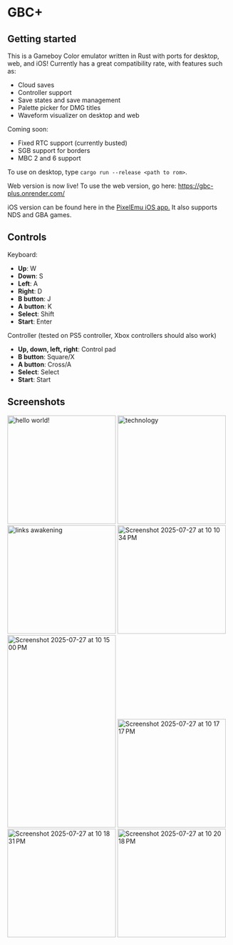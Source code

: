 # GBC+

## Getting started

This is a Gameboy Color emulator written in Rust with ports for desktop, web, and iOS! Currently has a great compatibility rate, with features such as:

- Cloud saves
- Controller support
- Save states and save management
- Palette picker for DMG titles
- Waveform visualizer on desktop and web

Coming soon:

- Fixed RTC support (currently busted)
- SGB support for borders
- MBC 2 and 6 support

To use on desktop, type `cargo run --release <path to rom>`.

Web version is now live! To use the web version, go here: https://gbc-plus.onrender.com/

iOS version can be found here in the <a href="https://github.com/annethereshewent/PixelEmu">PixelEmu iOS app.</a> It also supports NDS and GBA games.

## Controls

Keyboard:

- **Up**: W
- **Down**: S
- **Left**: A
- **Right**: D
- **B button**: J
- **A button**: K
- **Select**: Shift
- **Start**: Enter

Controller (tested on PS5 controller, Xbox controllers should also work)

- **Up, down, left, right**: Control pad
- **B button**: Square/X
- **A button**: Cross/A
- **Select**: Select
- **Start**: Start

## Screenshots

<img width="243" alt="hello world!" src="https://github.com/user-attachments/assets/c590aa85-a857-44ce-b0b4-1dc4fa9a98ef" />
<img width="243" alt="technology" src="https://github.com/user-attachments/assets/9557a837-9d1b-49e3-b482-a8a660a20d0b" />
<img width="243" alt="links awakening" src="https://github.com/user-attachments/assets/d3713078-4a3e-47ec-be62-eeb4839e6bcc" />
<img width="243" alt="Screenshot 2025-07-27 at 10 10 34 PM" src="https://github.com/user-attachments/assets/4a57b16d-ee51-435e-ba7e-0594a0c88949" />
<img width="243" height="431" alt="Screenshot 2025-07-27 at 10 15 00 PM" src="https://github.com/user-attachments/assets/385c299d-60ca-4332-aac4-262d58ef1b96" />
<img width="243" alt="Screenshot 2025-07-27 at 10 17 17 PM" src="https://github.com/user-attachments/assets/2d37b003-5cab-4556-a4e7-0aa9a1f3959d" />
<img width="243" alt="Screenshot 2025-07-27 at 10 18 31 PM" src="https://github.com/user-attachments/assets/efa5088e-25af-4430-ba23-7ead114020d0" />
<img width="243" alt="Screenshot 2025-07-27 at 10 20 18 PM" src="https://github.com/user-attachments/assets/3bec3558-bc85-4ea6-a825-8d84da497c4e" />


